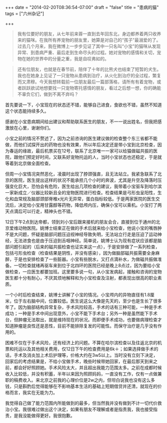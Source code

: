+++
date = "2014-02-20T08:36:54-07:00"
draft = "false"
title = "患病的猫"
tags = ["六州杂记"]

+++
> 我有位要好的朋友，从七年前来蓉一直到去年回东北，身边都养着两只收养来的猫咪。在我所有养宠物的朋友里，她算是对自己的“孩子”最溺爱的了。过去几个月来，我在微博上一步步见证了其中一只名叫“小宝”的猫咪从发现异常、到患病严重、最后走到生命尽头的过程。她对宠物的感情和关切，宠物在她的世界中的分量之重，我是自叹弗如的。

> 还有位朋友，也就是在春节前，陪伴了十年的比熊犬也结束了短暂的犬生。我也在她身上见证了一只宠物从患病到治疗，从火化到治疗的全过程，繁复而又肃穆。今天我想转载前一位朋友最后一篇部落格，请所有有着宠物，或者跃跃欲试地想要找一只宠物寄托感情的朋友，看过之后想一想，你的确能不辜负它们，做到不离不弃吗？

首先要说一下，小宝现在的状态还不错，能够自己进食，食欲也不错，虽然不知道这个状态能持续多久。

感谢在小宝患病期间给出建议和帮助联系医生的朋友，不一一说出姓名，但我把感激放在心里，谢谢你们。

小宝之前的情况不赘述了，因为之前咨询的医生建议做的检查整个东三省都不能做，而他们试探开出的药物也没有效果，所以年后决定还是带小宝到北京检查，因为春运的缘故，最后机票买在12号，联系了北京唯一一家可以给猫做磁共振的医院，跟他们预定好时间，又联系好宠物托运的人，当时小宝状态也还稳定，于是就等着到北京做全面检查。

但周一小宝情况突然恶化，凌晨时出现了脖颈强直，且无法站立。我紧急联系了北京的医院，医生提出这样的状况不能承担几个小时的奔波，尤其是升空及降落时压强变化巨大，恐怕会有危险，医生给出几项检查的建议，我带着小宝驱车到哈尔滨一家新成立／仪器比较新且全的宠物医院进行检查。检查结果是弓形虫呈阳性，生化和血常规及脑部颈部脊椎x光片无异常，蛋白指标较低。于是两家医院的医生交流后，决定给小宝用甘露醇等药物，降低颅内压，确保小宝可以乘机。小宝打了两天点滴后可以行走，精神头也不错。

12日下午2点到达帝都，领到刘小宝后跟来接机的朋友会合，直接到位于通州的北京爱维动物医院。姚博士结束正在做的手术后就来给小宝检查，他说小宝的嘴唇肿不是大问题，怀疑是脑部问题压迫视神经导致失明，无法站立行走是压迫了运动神经，无法进食也是由于压迫到舌咽神经。简单说，姚博士认为现有症状应该都是脑部问题引起的（后来的磁共振检查也证实来这一点），于是安排做了一系列检查，包括弓形虫检查（检查结果是阴性，并没有感染），因为做脑部磁共振需要全身麻醉，于是也安排检查了一些脏器。小宝有些脱水，又打点滴补水，为做磁共振做准备。一切检查就绪再驱车来到位于北四环的医院已经是晚上8点过，因为要给小宝做检查，一应医生都要加班。这里要多说一句，从小宝发病起，接触和咨询的宠物医生都十分有耐心，不厌其烦地解释和为小宝检查及注射，都表现出很高的职业素质。

一个小时后检查结束，姚博士讲解了小宝的情况。小宝颅内的异物直径有1.8厘米，位于左右脑中间，位置较低。医生说这么大像是先天的，至少也是生长了很多年了。因为脑部结构异常复杂，手术风险较高，手术的话有三种可能，一种是手术成功；一种是手术中间出现意外，小宝不能下手术台；另外一种是虽然能下手术台，但肿瘤无法取出，就是维持现在的状况。而即便手术成功，也要做病理检查才知道肿瘤是良性还是恶性，目前不能排除复发的可能性。而保守治疗是几乎没有作用的。

困难不仅在于手术风险，还有经济上的问题。不算在哈尔滨检查以及往返北京的机票和托运以及其他相关费用，仅12日下午的检查费用是6k＋；如果选择做手术的话，手术及消炎加上术后护理等，价格大约在3w5以上。当时没有立刻下决定，回家后的考虑结果是，不给小宝做手术，晚些时候带她回家，在最后那天到来之前，都会好好照顾她。手术风险太大，并且超出我能力范围太多。之前在成都时候收入比较低，并没有积蓄，半年以来因为照顾妈妈，一直没有工作，仅有一点做兼职的稿费收入。来北京之前我的心理价位是2w之内，但坦白说我也没有这么多钱，只是斟酌后觉得能够在不影响基本生活的基础上短期借贷并还清，就现在的价格而言，我实在无能为力。

我觉得自己做了能力范围内所能做到的最多，但当然我并没有做到不计一切代价救治小宝。我很难过做出这个决定，如果有朋友不理解或者是指责我，我也接受指责，是我没能做得更好。我很抱歉。